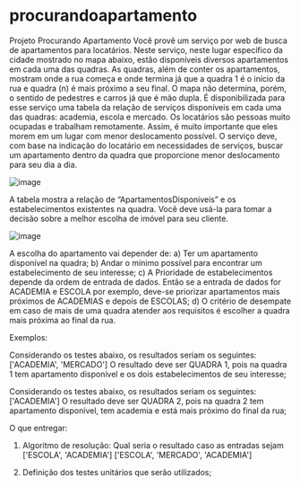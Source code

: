 # procurandoapartamento
Projeto Procurando Apartamento
Você provê um serviço por web de busca de apartamentos para locatários. Neste serviço, neste lugar específico da cidade mostrado no mapa abaixo, estão disponíveis diversos apartamentos em cada uma das quadras. As quadras, além de conter os apartamentos, mostram onde a rua começa e onde termina já que a quadra 1 é o início da rua e quadra (n) é mais próximo a seu final. O mapa não determina, porém, o sentido de pedestres e carros já que é mão dupla. É disponibilizada para esse serviço uma tabela da relação de serviços disponíveis em cada uma das quadras: academia, escola e mercado. Os locatários são pessoas muito ocupadas e trabalham remotamente. Assim, é muito importante que eles morem em um lugar com menor deslocamento possível. O serviço deve, com base na indicação do locatário em necessidades de serviços, buscar um apartamento dentro da quadra que proporcione menor deslocamento para seu dia a dia. 

![image](https://user-images.githubusercontent.com/112395489/187196886-8818cda2-395c-4968-8831-645211fb303b.png)

A tabela mostra a relação de “ApartamentosDisponiveis” e os estabelecimentos existentes na quadra. Você deve usá-la para tomar a decisão sobre a melhor escolha de imóvel para seu cliente.

![image](https://user-images.githubusercontent.com/112395489/187196932-38fe6a55-7e7e-4a26-a463-3a3e015335dc.png)

A escolha do apartamento vai depender de:
a)	Ter um apartamento disponível na quadra;
b)	Andar o mínimo possível para encontrar um estabelecimento de seu interesse;
c)	A Prioridade de estabelecimentos depende da ordem de entrada de dados. Então se a entrada de dados for ACADEMIA e ESCOLA por exemplo, deve-se priorizar apartamentos mais próximos de ACADEMIAS e depois de ESCOLAS;
d)	O critério de desempate em caso de mais de uma quadra atender aos requisitos é escolher a quadra mais próxima ao final da rua.  

Exemplos:

Considerando os testes abaixo, os resultados seriam os seguintes: ['ACADEMIA', 'MERCADO'] 
O resultado deve ser QUADRA 1, pois na quadra 1 tem apartamento disponível e os dois estabelecimentos de seu interesse;

Considerando os testes abaixo, os resultados seriam os seguintes: ['ACADEMIA'] 
O resultado deve ser QUADRA 2, pois na quadra 2 tem apartamento disponível, tem academia e está mais próximo do final da rua;

O que entregar:
1.	Algoritmo de resolução:
    Qual seria o resultado caso as entradas sejam
    ['ESCOLA', 'ACADEMIA']
    ['ESCOLA', 'MERCADO', 'ACADEMIA']
    
2.	Definição dos testes unitários que serão utilizados;
